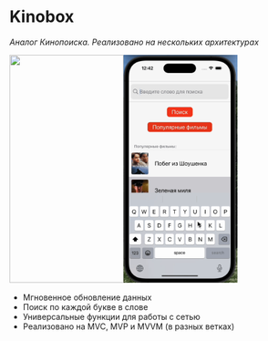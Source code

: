 # Kinobox
*Аналог Кинопоиска. Реализовано на нескольких архитектурах*

<img src="ReadMeAssets/top.gif" width="200" height="400"><img src="ReadMeAssets/search.gif" width="200" height="400">

- Мгновенное обновление данных
- Поиск по каждой букве в слове
- Универсальные функции для работы с сетью
- Реализовано на MVC, MVP и MVVM (в разных ветках)
